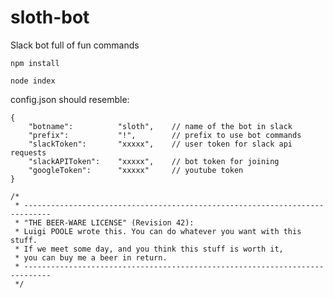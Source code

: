 # sloth-bot
Slack bot full of fun commands


```npm install```

```node index```


config.json should resemble:

```
{
	"botname":			"sloth", 	// name of the bot in slack
	"prefix":			"!", 		// prefix to use bot commands
	"slackToken":		"xxxxx", 	// user token for slack api requests
	"slackAPIToken":	"xxxxx",	// bot token for joining
	"googleToken":		"xxxxx" 	// youtube token 
}
```

```
/*
 * ----------------------------------------------------------------------------
 * "THE BEER-WARE LICENSE" (Revision 42):
 * Luigi POOLE wrote this. You can do whatever you want with this stuff.
 * If we meet some day, and you think this stuff is worth it,
 * you can buy me a beer in return.
 * ----------------------------------------------------------------------------
 */
 ```

